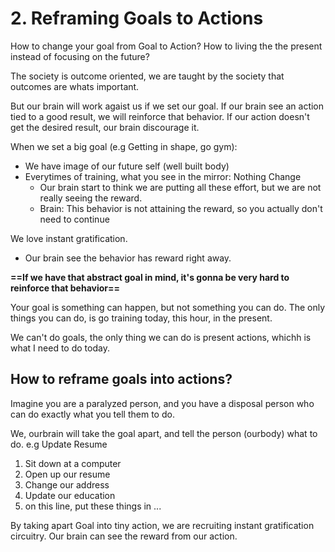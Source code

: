 # 2. Reframing Goals to Actions

How to change your goal from Goal to Action?
How to living the the present instead of focusing on the future?

The society is outcome oriented, we are taught by the society that outcomes are whats important.

But our brain will work agaist us if we set our goal.
If our brain see an action tied to a good result, we will reinforce that behavior.
If our action doesn't get the desired result, our brain discourage it.

When we set a big goal (e.g  Getting in shape, go gym):
- We have image of our future self (well built body)
- Everytimes of training, what you see in the mirror: Nothing Change
	- Our brain start to think we are putting all these effort, but we are not really seeing the reward.
	- Brain: This behavior is not attaining the reward, so you actually don't need to continue

We love instant gratification.
- Our brain see the behavior has reward right away.


**==If we have that abstract goal in mind, it's gonna be very hard to reinforce that behavior==**

Your goal is something can happen, but not something you can do.
The only things you can do, is go training today, this hour, in the present.

We can't do goals, the only thing we can do is present actions, whichh is what I need to do today.

## How to reframe goals into actions?

Imagine you are a paralyzed person, and you have a disposal person who can do exactly what you tell them to do. 

We, ourbrain will take the goal apart, and tell the person (ourbody) what to do.
e.g Update Resume
1. Sit down at a computer
2. Open up our resume
3. Change our address
4. Update our education
5. on this line, put these things in ...

By taking apart Goal into tiny action, we are recruiting instant gratification circuitry. Our brain can see the reward from our action.
